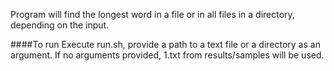 Program will find the longest word in a file or in all files in a directory, depending on the input.

####To run
Execute run.sh, provide a path to a text file or a directory as an argument.
If no arguments provided, 1.txt from results/samples will be used.